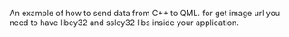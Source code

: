 
An example of how to send data from C++ to QML.
for get image url you need to have libey32 and ssley32 libs inside your application.

